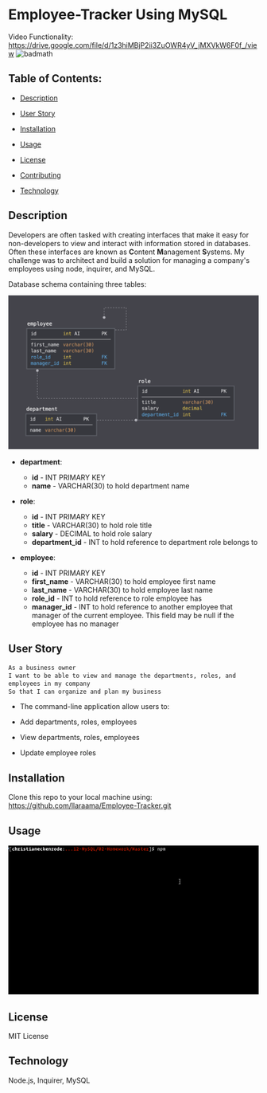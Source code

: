 # Employee-Tracker Using MySQL
Video Functionality: https://drive.google.com/file/d/1z3hiMBjP2ii3ZuOWR4yV_jMXVkW6F0f_/view
![badmath](https://img.shields.io/github/languages/top/llaraama/Employee-Tracker)

## Table of Contents:
  * [Description](#Description)
 
  * [User Story](#User-Story)
  
  * [Installation](#Installation)

  * [Usage](#Usage)

  * [License](#License)

  * [Contributing](#Contributing)

  * [Technology](#Technology)

## Description 
Developers are often tasked with creating interfaces that make it easy for non-developers to view and interact with information stored in databases. Often these interfaces are known as **C**ontent **M**anagement **S**ystems. My challenge was to architect and build a solution for managing a company's employees using node, inquirer, and MySQL.

Database schema containing three tables:

![Database Schema](Assets/schema.png)

* **department**:

  * **id** - INT PRIMARY KEY
  * **name** - VARCHAR(30) to hold department name

* **role**:

  * **id** - INT PRIMARY KEY
  * **title** -  VARCHAR(30) to hold role title
  * **salary** -  DECIMAL to hold role salary
  * **department_id** -  INT to hold reference to department role belongs to

* **employee**:

  * **id** - INT PRIMARY KEY
  * **first_name** - VARCHAR(30) to hold employee first name
  * **last_name** - VARCHAR(30) to hold employee last name
  * **role_id** - INT to hold reference to role employee has
  * **manager_id** - INT to hold reference to another employee that manager of the current employee. This field may be null if the employee has no manager
  

## User Story 
```
As a business owner
I want to be able to view and manage the departments, roles, and employees in my company
So that I can organize and plan my business
```
  * The command-line application allow users to:

  * Add departments, roles, employees

  * View departments, roles, employees

  * Update employee roles
  
  
## Installation 
Clone this repo to your local machine using: https://github.com/llaraama/Employee-Tracker.git

## Usage
![Employee Tracker](Assets/employee-tracker.gif)

## License 
MIT License 

## Technology 
Node.js, Inquirer, MySQL
